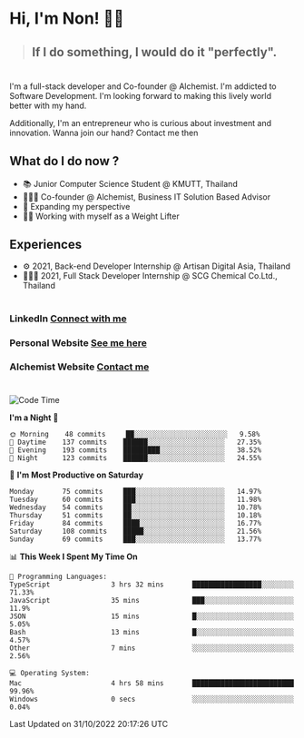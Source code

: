 # Hi, I'm Non! 🖐🏻

> ## If I do something, I would do it "perfectly".

#

I'm a full-stack developer and Co-founder @ Alchemist. I'm addicted to Software Development. I'm looking forward to making this lively world better with my hand.

Additionally, I'm an entrepreneur who is curious about investment and innovation. Wanna join our hand? Contact me then

## What do I do now ?

- 📚 Junior Computer Science Student @ KMUTT, Thailand
- 🧑🏻‍💻 Co-founder @ Alchemist, Business IT Solution Based Advisor
- 🌈 Expanding my perspective
- 🏋🏻 Working with myself as a Weight Lifter

## Experiences

- ⚙️ 2021, Back-end Developer Internship @ Artisan Digital Asia, Thailand
- 🧑🏻‍💻 2021, Full Stack Developer Internship @ SCG Chemical Co.Ltd., Thailand

#

### LinkedIn [Connect with me](https://www.linkedin.com/in/non-nontra/)

### Personal Website [See me here](https://nonnontra.com/)

### Alchemist Website [Contact me](https://alchemist-softwarehouse.co/)

#

<!--START_SECTION:waka-->
![Code Time](http://img.shields.io/badge/Code%20Time-2%2C091%20hrs%206%20mins-blue)

**I'm a Night 🦉** 

```text
🌞 Morning    48 commits     ██░░░░░░░░░░░░░░░░░░░░░░░   9.58% 
🌆 Daytime    137 commits    ██████░░░░░░░░░░░░░░░░░░░   27.35% 
🌃 Evening    193 commits    █████████░░░░░░░░░░░░░░░░   38.52% 
🌙 Night      123 commits    ██████░░░░░░░░░░░░░░░░░░░   24.55%

```
📅 **I'm Most Productive on Saturday** 

```text
Monday       75 commits     ███░░░░░░░░░░░░░░░░░░░░░░   14.97% 
Tuesday      60 commits     ███░░░░░░░░░░░░░░░░░░░░░░   11.98% 
Wednesday    54 commits     ██░░░░░░░░░░░░░░░░░░░░░░░   10.78% 
Thursday     51 commits     ██░░░░░░░░░░░░░░░░░░░░░░░   10.18% 
Friday       84 commits     ████░░░░░░░░░░░░░░░░░░░░░   16.77% 
Saturday     108 commits    █████░░░░░░░░░░░░░░░░░░░░   21.56% 
Sunday       69 commits     ███░░░░░░░░░░░░░░░░░░░░░░   13.77%

```


📊 **This Week I Spent My Time On** 

```text
💬 Programming Languages: 
TypeScript               3 hrs 32 mins       █████████████████░░░░░░░░   71.33% 
JavaScript               35 mins             ███░░░░░░░░░░░░░░░░░░░░░░   11.9% 
JSON                     15 mins             █░░░░░░░░░░░░░░░░░░░░░░░░   5.05% 
Bash                     13 mins             █░░░░░░░░░░░░░░░░░░░░░░░░   4.57% 
Other                    7 mins              ░░░░░░░░░░░░░░░░░░░░░░░░░   2.56%

💻 Operating System: 
Mac                      4 hrs 58 mins       █████████████████████████   99.96% 
Windows                  0 secs              ░░░░░░░░░░░░░░░░░░░░░░░░░   0.04%

```


 Last Updated on 31/10/2022 20:17:26 UTC
<!--END_SECTION:waka-->
